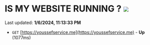 # IS MY WEBSITE RUNNING ? [![](https://img.shields.io/static/v1?label=Sponsor&message=%E2%9D%A4&logo=GitHub&color=%23fe8e86)](https://github.com/sponsors/<username>)

Last updated: **1/6/2024, 11:13:33 PM**

- `GET` [https://youssefservice.me](https://youssefservice.me) - **Up** (1077ms)
